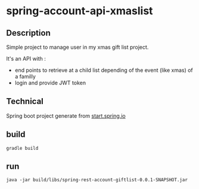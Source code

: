 # spring-account-api-xmaslist

## Description 

Simple project to manage user in my xmas gift list project.

It's an API with :
- end points to retrieve at a child list depending of the event (like xmas) of a familly
- login and provide JWT token

## Technical

Spring boot project generate from [start.spring.io](http://start.spring.io) 

## build

```
gradle build
```

## run

```
java -jar build/libs/spring-rest-account-giftlist-0.0.1-SNAPSHOT.jar
```

